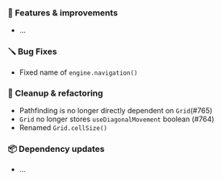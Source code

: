 ### 🚀 Features & improvements

- ...

### 🪛 Bug Fixes

- Fixed name of `engine.navigation()`

### 🧽 Cleanup & refactoring

- Pathfinding is no longer directly dependent on `Grid`(#765)
- `Grid` no longer stores `useDiagonalMovement` boolean (#764)
- Renamed `Grid.cellSize()`

### 📦 Dependency updates

- ...